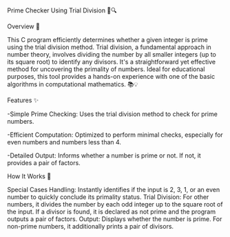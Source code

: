 Prime Checker Using Trial Division 🧮🔍

Overview 📖

This C program efficiently determines whether a given integer is prime using the trial division method. Trial division, a fundamental approach in number theory, involves dividing the number by all smaller integers (up to its square root) to identify any divisors. 
It's a straightforward yet effective method for uncovering the primality of numbers. Ideal for educational purposes, this tool provides a hands-on experience with one of the basic algorithms in computational mathematics. 📚💡

Features ✨

-Simple Prime Checking: Uses the trial division method to check for prime numbers.

-Efficient Computation: Optimized to perform minimal checks, especially for even numbers and numbers less than 4.

-Detailed Output: Informs whether a number is prime or not. If not, it provides a pair of factors.

How It Works 🧠

Special Cases Handling: Instantly identifies if the input is 2, 3, 1, or an even number to quickly conclude its primality status.
Trial Division: For other numbers, it divides the number by each odd integer up to the square root of the input. 
If a divisor is found, it is declared as not prime and the program outputs a pair of factors.
Output: Displays whether the number is prime. For non-prime numbers, it additionally prints a pair of divisors.


